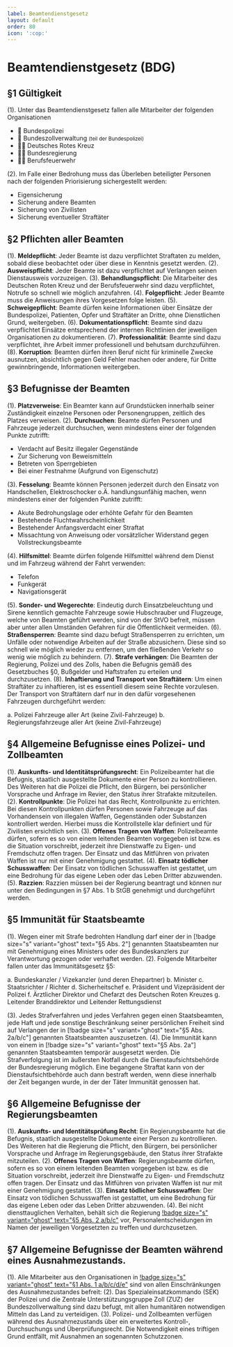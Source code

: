 ```yaml
---
label: Beamtendienstgesetz
layout: default
order: 80
icon: ':cop:'
---
```


# Beamtendienstgesetz (BDG)

## §1 Gültigkeit

(1). Unter das Beamtendienstgesetz fallen alle Mitarbeiter der folgenden Organisationen

* :cop: Bundespolizei
* :cop: Bundeszollverwaltung <small>(teil der Bundespolizei)</small>
* :health_worker: Deutsches Rotes Kreuz
* :office_worker: Bundesregierung
* :firefighter: Berufsfeuerwehr

(2). Im Falle einer Bedrohung muss das Überleben beteiligter Personen nach der folgenden Priorisierung sichergestellt werden:

* Eigensicherung
* Sicherung andere Beamten
* Sicherung von Zivilisten
* Sicherung eventueller Straftäter

## §2 Pflichten aller Beamten

(1). **Meldepflicht**: Jeder Beamte ist dazu verpflichtet Straftaten zu melden, sobald diese beobachtet oder über diese in Kenntnis gesetzt werden.
(2). **Ausweispflicht**: Jeder Beamte ist dazu verpflichtet auf Verlangen seinen Dienstausweis vorzuzeigen.
(3). **Behandlungspflicht**: Die Mitarbeiter des Deutschen Roten Kreuz und der Berufsfeuerwehr sind dazu verpflichtet, Notrufe so schnell wie möglich anzufahren.
(4). **Folgepflicht**: Jeder Beamte muss die Anweisungen ihres Vorgesetzen folge leisten.
(5). **Schweigepflicht**: Beamte dürfen keine Informationen über Einsätze der Bundespolizei, Patienten, Opfer und Straftäter an Dritte, ohne Dienstlichen Grund, weitergeben.
(6). **Dokumentationspflicht**: Beamte sind dazu verpflichtet Einsätze entsprechend der internen Richtlinien der jeweiligen Organisationen zu dokumentieren.
(7). **Professionalität**: Beamte sind dazu verpflichtet, ihre Arbeit immer professionell und behutsam durchzuführen.
(8). **Korruption**: Beamten dürfen ihren Beruf nicht für kriminelle Zwecke ausnutzen, absichtlich gegen Geld Fehler machen oder andere, für Dritte gewinnbringende, Informationen weitergeben.

## §3 Befugnisse der Beamten

(1). **Platzverweise**: Ein Beamter kann auf Grundstücken innerhalb seiner Zuständigkeit einzelne Personen oder Personengruppen, zeitlich des Platzes verweisen.
(2). **Durchsuchen**: Beamte dürfen Personen und Fahrzeuge jederzeit durchsuchen, wenn mindestens einer der folgenden Punkte zutrifft:

* Verdacht auf Besitz illegaler Gegenstände
* Zur Sicherung von Beweismitteln
* Betreten von Sperrgebieten
* Bei einer Festnahme (Aufgrund von Eigenschutz)

(3). **Fesselung**: Beamte können Personen jederzeit durch den Einsatz von Handschellen, Elektroschocker o.Ä. handlungsunfähig machen, wenn mindestens einer der folgenden Punkte zutrifft: 

* Akute Bedrohungslage oder erhöhte Gefahr für den Beamten
* Bestehende Fluchtwahrscheinlichkeit
* Bestehender Anfangsverdacht einer Straftat
* Missachtung von Anweisung oder vorsätzlicher Widerstand gegen Vollstreckungsbeamte

(4). **Hilfsmittel**: Beamte dürfen folgende Hilfsmittel während dem Dienst und im Fahrzeug während der Fahrt verwenden:

* Telefon
* Funkgerät
* Navigationsgerät

(5). **Sonder- und Wegerechte**: Eindeutig durch Einsatzbeleuchtung und Sirene kenntlich gemachte Fahrzeuge sowie Hubschrauber und Flugzeuge, welche von Beamten geführt werden, sind von der StVO befreit, müssen aber unter allen Umständen Gefahren für die Öffentlichkeit vermeiden.
(6). **Straßensperren**: Beamte sind dazu befugt Straßensperren zu errichten, um Unfälle oder notwendige Arbeiten auf der Straße abzusichern. Diese sind so schnell wie möglich wieder zu entfernen, um den fließenden Verkehr so wenig wie möglich zu behindern.
(7). **Strafe verhängen**: Die Beamten der Regierung, Polizei und des Zolls, haben die Befugnis gemäß des Gesetzbuches §0, Bußgelder und Haftstrafen zu erteilen und durchzusetzen.
(8). **Inhaftierung und Transport von Straftätern**: Um einen Straftäter zu inhaftieren, ist es essentiell diesem seine Rechte vorzulesen. Der Transport von Straftätern darf nur in den dafür vorgesehenen Fahrzeugen durchgeführt werden:

a. Polizei Fahrzeuge aller Art (keine Zivil-Fahrzeuge)
b. Regierungsfahrzeuge aller Art (keine Zivil-Fahrzeuge)

## §4 Allgemeine Befugnisse eines Polizei- und Zollbeamten
(1). **Auskunfts- und Identitätsprüfungsrecht**: Ein Polizeibeamter hat die Befugnis, staatlich ausgestellte Dokumente einer Person zu kontrollieren. Des Weiteren hat die Polizei die Pflicht, den Bürgern, bei persönlicher Vorsprache und Anfrage im Revier, den Status ihrer Strafakte mitzuteilen.
(2). **Kontrollpunkte**: Die Polizei hat das Recht, Kontrollpunkte zu errichten. Bei diesen Kontrollpunkten dürfen Personen sowie Fahrzeuge auf das Vorhandensein von illegalen Waffen, Gegenständen oder Substanzen kontrolliert werden. Hierbei muss die Kontrollstelle klar definiert und für Zivilisten ersichtlich sein.
(3). **Offenes Tragen von Waffen**: Polizeibeamte dürfen, sofern es so von einem leitenden Beamten vorgegeben ist bzw. es die Situation vorschreibt, jederzeit ihre Dienstwaffe zu Eigen- und Fremdschutz offen tragen. Der Einsatz und das Mitführen von privaten Waffen ist nur mit einer Genehmigung gestattet.
(4). **Einsatz tödlicher Schusswaffen**: Der Einsatz von tödlichen Schusswaffen ist gestattet, um eine Bedrohung für das eigene Leben oder das Leben Dritter abzuwenden.
(5). **Razzien**: Razzien müssen bei der Regierung beantragt und können nur unter den Bedingungen in §7 Abs. 1 b StGB genehmigt und durchgeführt werden. 

## §5 Immunität für Staatsbeamte
(1). Wegen einer mit Strafe bedrohten Handlung darf einer der in [!badge size="s" variant="ghost" text="§5 Abs. 2"] genannten Staatsbeamten nur mit Genehmigung eines Ministers oder des Bundeskanzlers zur Verantwortung gezogen oder verhaftet werden.
(2). Folgende Mitarbeiter fallen unter das Immunitätsgesetz §5:

a. Bundeskanzler / Vizekanzler (und deren Ehepartner)
b. Minister
c. Staatsrichter / Richter
d. Sicherheitschef
e. Präsident und Vizepräsident der Polizei
f. Ärztlicher Direktor und Chefarzt des Deutschen Roten Kreuzes
g. Leitender Branddirektor und Leitender Rettungsdienst

(3). Jedes Strafverfahren und jedes Verfahren gegen einen Staatsbeamten, jede Haft und jede sonstige Beschränkung seiner persönlichen Freiheit sind auf Verlangen der in [!badge size="s" variant="ghost" text="§5 Abs. 2a/b/c"] genannten Staatsbeamten auszusetzen.
(4). Die Immunität kann von einem in [!badge size="s" variant="ghost" text="§5 Abs. 2a"] genannten Staatsbeamten temporär ausgesetzt werden. Die Strafverfolgung ist im äußersten Notfall durch die Dienstaufsichtsbehörde der Bundesregierung möglich. Eine begangene Straftat kann von der Dienstaufsichtbehörde auch dann bestraft werden, wenn diese innerhalb der Zeit begangen wurde, in der der Täter Immunität genossen hat.

## §6 Allgemeine Befugnisse der Regierungsbeamten
(1). **Auskunfts- und Identitätsprüfung Recht**: Ein Regierungsbeamte hat die Befugnis, staatlich ausgestellte Dokumente einer Person zu kontrollieren. Des Weiteren hat die Regierung die Pflicht, den Bürgern, bei persönlicher Vorsprache und Anfrage im Regierungsgebäude, den Status ihrer Strafakte mitzuteilen.
(2). **Offenes Tragen von Waffen**: Regierungsbeamte dürfen, sofern es so von einem leitenden Beamten vorgegeben ist bzw. es die Situation vorschreibt, jederzeit ihre Dienstwaffe zu Eigen- und Fremdschutz offen tragen. Der Einsatz und das Mitführen von privaten Waffen ist nur mit einer Genehmigung gestattet.
(3). **Einsatz tödlicher Schusswaffen**: Der Einsatz von tödlichen Schusswaffen ist gestattet, um eine Bedrohung für das eigene Leben oder das Leben Dritter abzuwenden.
(4). Bei nicht diensttauglichen Verhalten, behält sich die Regierung [!badge size="s" variant="ghost" text="§5 Abs. 2 a/b/c"](#5-immunität-für-staatsbeamte) vor, Personalentscheidungen im Namen der jeweiligen Vorgesetzten zu treffen und durchzusetzen.

## §7 Allgemeine Befugnisse der Beamten während eines Ausnahmezustands.
(1). Alle Mitarbeiter aus den Organisationen in [!badge size="s" variant="ghost" text="§1 Abs. 1 a/b/c/d/e"](#1-gültigkeit) sind von allen Einschränkungen des Ausnahmezustandes befreit:
(2). Das Spezialeinsatzkommando (SEK) der Polizei und die Zentrale Unterstützungsgruppe Zoll (ZUZ) der Bundeszollverwaltung sind dazu befugt, mit allen humanitären notwendigen Mitteln das Land zu verteidigen.
(3). Polizei- und Zollbeamten verfügen während des Ausnahmezustands über ein erweitertes Kontroll-, Durchsuchungs und Überprüfungsrecht. Die Notwendigkeit eines triftigen Grund entfällt, mit Ausnahmen an sogenannten Schutzzonen.
